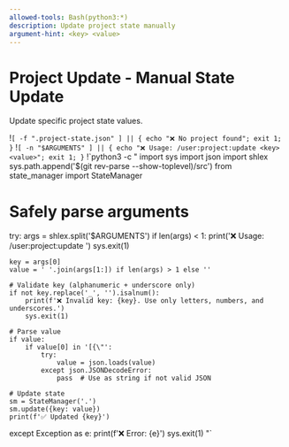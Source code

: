```yaml
---
allowed-tools: Bash(python3:*)
description: Update project state manually
argument-hint: <key> <value>
---
```


# Project Update - Manual State Update

Update specific project state values.

!`[ -f ".project-state.json" ] || { echo "❌ No project found"; exit 1; }`
!`[ -n "$ARGUMENTS" ] || { echo "❌ Usage: /user:project:update <key> <value>"; exit 1; }`
!`python3 -c "
import sys
import json
import shlex
sys.path.append('$(git rev-parse --show-toplevel)/src')
from state_manager import StateManager

# Safely parse arguments
try:
    args = shlex.split('$ARGUMENTS')
    if len(args) < 1:
        print('❌ Usage: /user:project:update <key> <value>')
        sys.exit(1)
    
    key = args[0]
    value = ' '.join(args[1:]) if len(args) > 1 else ''
    
    # Validate key (alphanumeric + underscore only)
    if not key.replace('_', '').isalnum():
        print(f'❌ Invalid key: {key}. Use only letters, numbers, and underscores.')
        sys.exit(1)
    
    # Parse value
    if value:
        if value[0] in '[{\"':
            try:
                value = json.loads(value)
            except json.JSONDecodeError:
                pass  # Use as string if not valid JSON
    
    # Update state
    sm = StateManager('.')
    sm.update({key: value})
    print(f'✅ Updated {key}')
    
except Exception as e:
    print(f'❌ Error: {e}')
    sys.exit(1)
"`